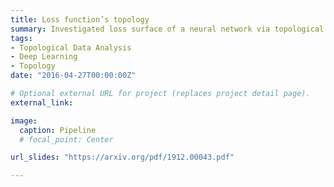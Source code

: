 ```yaml
---
title: Loss function’s topology
summary: Investigated loss surface of a neural network via topological features
tags:
- Topological Data Analysis
- Deep Learning
- Topology
date: "2016-04-27T00:00:00Z"

# Optional external URL for project (replaces project detail page).
external_link: 

image:
  caption: Pipeline
  # focal_point: Center

url_slides: "https://arxiv.org/pdf/1912.00043.pdf"

---
```

